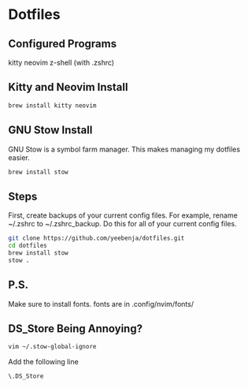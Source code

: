 # Dotfiles

## Configured Programs
kitty
neovim
z-shell (with .zshrc)

## Kitty and Neovim Install
```bash
brew install kitty neovim 
```

## GNU Stow Install
GNU Stow is a symbol farm manager. This makes managing my dotfiles easier.
```bash
brew install stow 
```

## Steps
First, create backups of your current config files. For example, rename ~/.zshrc to ~/.zshrc_backup. Do this for all of your current config files.
```bash
git clone https://github.com/yeebenja/dotfiles.git
cd dotfiles
brew install stow
stow .
```

## P.S.
Make sure to install fonts. fonts are in .config/nvim/fonts/

## DS_Store Being Annoying?
```bash
vim ~/.stow-global-ignore
```
Add the following line
```
\.DS_Store
```

